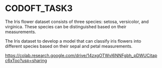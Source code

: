 # CODOFT_TASK3

The Iris flower dataset consists of three species: setosa, versicolor,
and virginica. These species can be distinguished based on their
measurements.

The Iris dataset to develop a model that can classify iris
flowers into different species based on their sepal and petal
measurements.

https://colab.research.google.com/drive/14zxgOTWvl6NNFgbh_pDWUCitapc6xToo?usp=sharing
